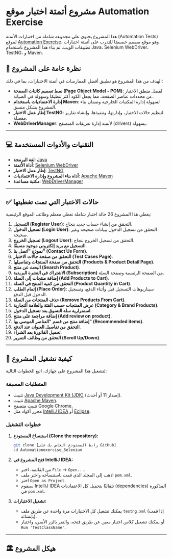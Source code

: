 # مشروع أتمتة اختبار موقع Automation Exercise

هذا المشروع يحتوي على مجموعة شاملة من اختبارات الأتمتة (Automation Tests) لموقع [Automation Exercise](http://automationexercise.com )، وهو موقع مصمم خصيصًا للتدرب على أتمتة اختبارات تطبيقات الويب. تم بناء هذا المشروع باستخدام Java، Selenium WebDriver، TestNG، و Maven.

## 🌟 نظرة عامة على المشروع

الهدف من هذا المشروع هو تطبيق أفضل الممارسات في أتمتة الاختبارات، بما في ذلك:
-   **نمط تصميم كائنات الصفحة (Page Object Model - POM)**: لفصل منطق الاختبار عن محددات عناصر الصفحة، مما يجعل الكود أكثر تنظيمًا وسهولة في الصيانة.
-   **إدارة الاعتماديات باستخدام Maven**: لسهولة إدارة المكتبات الخارجية وضمان بناء المشروع بشكل متسق.
-   **إطار عمل الاختبار TestNG**: لتنظيم حالات الاختبار، وإدارتها، وتنفيذها، وإنشاء تقارير مفصلة.
-   **WebDriverManager**: لأتمتة إدارة تعريفات المتصفح (drivers) بسهولة.

---

## 💻 التقنيات والأدوات المستخدمة

-   **لغة البرمجة**: [Java](https://www.java.com/ )
-   **أداة الأتمتة**: [Selenium WebDriver](https://www.selenium.dev/ )
-   **إطار عمل الاختبار**: [TestNG](https://testng.org/ )
-   **أداة بناء المشروع وإدارة الاعتماديات**: [Apache Maven](https://maven.apache.org/ )
-   **مكتبة مساعدة**: [WebDriverManager](https://github.com/bonigarcia/webdrivermanager )

---

## ✅ حالات الاختبار التي تمت تغطيتها

يغطي هذا المشروع 26 حالة اختبار شاملة تغطي معظم وظائف الموقع الرئيسية:

1.  **التسجيل (Register User)**: التحقق من إنشاء حساب جديد بنجاح.
2.  **تسجيل الدخول (Login User)**: التحقق من تسجيل الدخول ببيانات صحيحة وغير صحيحة.
3.  **تسجيل الخروج (Logout User)**: التحقق من تسجيل الخروج بنجاح.
4.  **التسجيل مع بريد إلكتروني موجود مسبقًا**.
5.  **نموذج "اتصل بنا" (Contact Us Form)**.
6.  **التحقق من صفحة حالات الاختبار (Test Cases Page)**.
7.  **التحقق من صفحة المنتجات وتفاصيلها (Products & Product Detail Page)**.
8.  **البحث عن منتج (Search Product)**.
9.  **الاشتراك في النشرة البريدية (Subscription)** من الصفحة الرئيسية وصفحة السلة.
10. **إضافة منتجات إلى السلة (Add Products to Cart)**.
11. **التحقق من كمية المنتج في السلة (Product Quantity in Cart)**.
12. **إتمام الطلب (Place Order)**: سيناريوهات التسجيل قبل وأثناء الدفع، وتسجيل الدخول قبل الدفع.
13. **حذف المنتجات من السلة (Remove Products From Cart)**.
14. **عرض المنتجات حسب الفئة والعلامة التجارية (Category & Brand Products)**.
15. **استمرارية سلة التسوق بعد تسجيل الدخول**.
16. **إضافة مراجعة على منتج (Add review on product)**.
17. **إضافة منتج من قسم "العناصر الموصى بها" (Recommended items)**.
18. **التحقق من تفاصيل العنوان عند الدفع**.
19. **تحميل الفاتورة بعد الشراء**.
20. **التحقق من وظائف التمرير (Scroll Up/Down)**.

---

## 🚀 كيفية تشغيل المشروع

لتشغيل هذا المشروع على جهازك، اتبع الخطوات التالية:

### المتطلبات المسبقة
-   تثبيت [Java Development Kit (JDK)](https://www.oracle.com/java/technologies/downloads/ ) (إصدار 11 أو أحدث).
-   تثبيت [Apache Maven](https://maven.apache.org/download.cgi ).
-   تثبيت متصفح Google Chrome.
-   محرر أكواد مثل [IntelliJ IDEA](https://www.jetbrains.com/idea/ ) أو [Eclipse](https://www.eclipse.org/ ).

### خطوات التشغيل

1.  **استنساخ المستودع (Clone the repository):**
    ```bash
    git clone [رابط المستودع الخاص بك على GitHub]
    cd Automationexercise_Selenium
    ```

2.  **فتح المشروع في IntelliJ IDEA:**
    -   من القائمة، اختر `File` -> `Open...`.
    -   اذهب إلى المجلد الذي قمت باستنساخه واختر ملف `pom.xml`.
    -   اختر `Open as Project`.
    -   سيقوم IntelliJ IDEA تلقائيًا بتحميل كل الاعتماديات (dependencies) المذكورة في `pom.xml`.

3.  **تشغيل الاختبارات:**
    -   يمكنك تشغيل كل الاختبارات مرة واحدة عن طريق ملف `testng.xml` (إذا قمت بإنشائه).
    -   أو يمكنك تشغيل كلاس اختبار معين عن طريق فتحه، والنقر بالزر الأيمن، واختيار `Run 'TestClassName'`.

---

## 🏛️ هيكل المشروع

